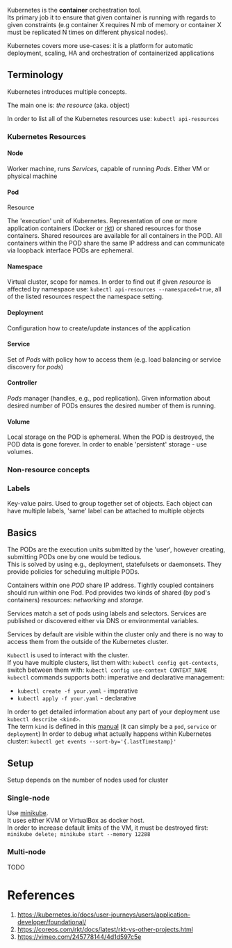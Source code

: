 Kubernetes is the **container** orchestration tool.  
Its primary job it to ensure that given container is running with regards to given constraints (e.g container X requires N mb of memory or container X must be replicated N times on different physical nodes).

Kubernetes covers more use-cases: it is a platform for automatic deployment, scaling, HA and orchestration of containerized applications

## Terminology
Kubernetes introduces multiple concepts.

The main one is: _the resource_ (aka. object)

In order to list all of the Kubernetes resources use: `kubectl api-resources`

### Kubernetes Resources

#### Node 
Worker machine, runs _Services_, capable of running _Pods_. Either VM or physical machine

#### Pod 
Resource
  
The 'execution' unit of Kubernetes.
Representation of one or more application containers (Docker or [rkt](https://github.com/rkt/rkt)) or shared resources for those containers.
Shared resources are available for all containers in the POD.
All containers within the POD share the same IP address and can communicate via loopback interface 
PODs are ephemeral.

#### Namespace 
Virtual cluster, scope for names. 
In order to find out if given _resource_ is affected by namespace use: `kubectl api-resources --namespaced=true`,
all of the listed resources respect the namespace setting. 

#### Deployment
Configuration how to create/update instances of the application

#### Service 
Set of _Pods_ with policy how to access them (e.g. load balancing or service discovery for _pods_)

#### Controller 
_Pods_ manager (handles, e.g., pod replication). Given information about desired number of PODs ensures the desired number of them is running.

#### Volume
Local storage on the POD is ephemeral. When the POD is destroyed, the POD data is gone forever. In order to enable 'persistent' storage - use volumes.

### Non-resource concepts

### Labels
Key-value pairs. Used to group together set of objects. Each object can have multiple labels, 'same' label can be attached
to multiple objects

## Basics
The PODs are the execution units submitted by the 'user', however creating, submitting PODs one by one would be tedious.  
This is solved by using e.g., deployment, statefulsets or daemonsets. They provide policies for scheduling multiple PODs.

Containers within one _POD_ share IP address. Tightly coupled containers should run within one Pod.
Pod provides two kinds of shared (by pod's containers) resources: _networking_ and _storage_.

Services match a set of pods using labels and selectors. Services are published or discovered either via DNS or environmental variables.

Services by default are visible within the cluster only and there is no way to access them from the outside of the Kubernetes cluster.

`Kubectl` is used to interact with the cluster.    
If you have multiple clusters, list them with: `kubectl config get-contexts`, 
switch between them with: `kubectl config use-context CONTEXT_NAME`  
`kubectl` commands supports both: imperative and declarative management:  
 - `kubectl create -f your.yaml` - imperative  
 - `kubectl apply -f your.yaml` - declarative

In order to get detailed information about any part of your deployment use `kubectl describe <kind>`.  
The term `kind` is defined in this [manual](https://kubernetes.io/docs/concepts/overview/working-with-objects/kubernetes-objects/) (it can simply be a `pod`, `service` or `deployment`)
In order to debug what actually happens within Kubernetes cluster: `kubectl get events --sort-by='{.lastTimestamp}'` 

## Setup
Setup depends on the number of nodes used for cluster

### Single-node
Use [minikube](https://kubernetes.io/docs/tasks/tools/install-minikube/).  
It uses either KVM or VirtualBox as docker host.  
In order to increase default limits of the VM, it must be destroyed first: `minikube delete; minikube start --memory 12288`

### Multi-node
TODO

# References
1. https://kubernetes.io/docs/user-journeys/users/application-developer/foundational/
2. https://coreos.com/rkt/docs/latest/rkt-vs-other-projects.html
3. https://vimeo.com/245778144/4d1d597c5e